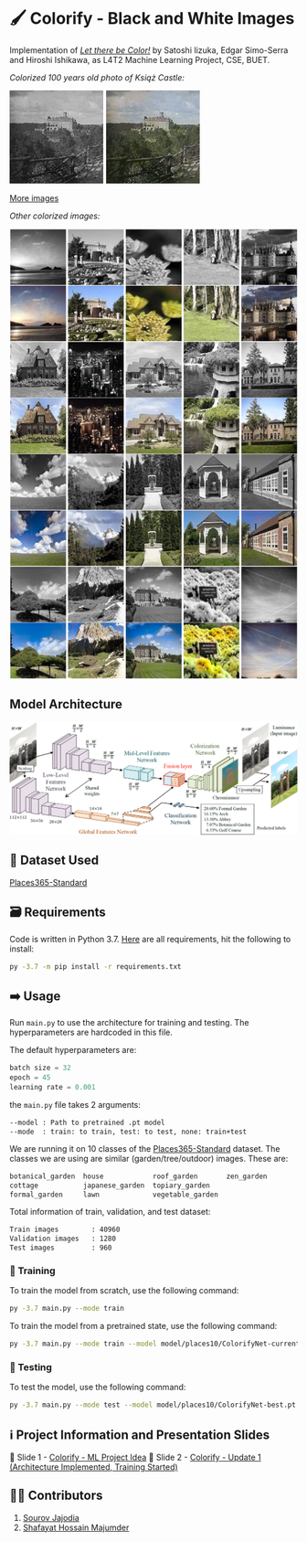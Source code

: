 # 🖌️ Colorify - Black and White Images
Implementation of [_Let there be Color!_](http://iizuka.cs.tsukuba.ac.jp/projects/colorization/en/)
by Satoshi Iizuka, Edgar Simo-Serra and Hiroshi Ishikawa, as L4T2 Machine Learning Project, CSE, BUET.

_Colorized 100 years old photo of Książ Castle:_

![Colorized Książ Castle, Poland](colorized/ksiaz-castle.png "Colorized Książ Castle, Poland")

[More images](colorized/colorized.md)

_Other colorized images:_

![Colorized images](colorized/results.png "Sample of colorized images")

## Model Architecture
![Model architecture](colorized/model.png "Parts of the model")

## 📄 Dataset Used
[Places365-Standard](http://places2.csail.mit.edu/download-private.html) 

## 🗃️ Requirements
Code is written in Python 3.7. [Here](requirements.txt) are all requirements, hit the following to install:
```bash
py -3.7 -m pip install -r requirements.txt
```

## ➡️ Usage
Run `main.py` to use the architecture for training and testing. The hyperparameters are hardcoded in this file. 

The default hyperparameters are:
```c
batch size = 32
epoch = 45
learning rate = 0.001
```

the `main.py` file takes 2 arguments:
```
--model : Path to pretrained .pt model
--mode  : train: to train, test: to test, none: train+test
```

We are running it on 10 classes of the [Places365-Standard](http://places2.csail.mit.edu/download-private.html)  dataset. The classes we are using are similar (garden/tree/outdoor) images. These are:
```
botanical_garden  house            roof_garden       zen_garden
cottage           japanese_garden  topiary_garden
formal_garden     lawn             vegetable_garden
```

Total information of train, validation, and test dataset:
```
Train images        : 40960
Validation images   : 1280
Test images         : 960
```

### 🎯 Training
To train the model from scratch, use the following command:
```bash
py -3.7 main.py --mode train
```

To train the model from a pretrained state, use the following command:
```bash
py -3.7 main.py --mode train --model model/places10/ColorifyNet-current.pt
```

### 🧪 Testing
To test the model, use the following command:
```bash
py -3.7 main.py --mode test --model model/places10/ColorifyNet-best.pt
```

## ℹ️ Project Information and Presentation Slides
📃 Slide 1 - [Colorify - ML Project Idea](https://docs.google.com/presentation/d/12aq2LDsEImlDOwldLfFMpNNX0tQObyeZ/edit?usp=sharing&ouid=103881186940791324229&rtpof=true&sd=true)
📃 Slide 2 - [Colorify - Update 1 (Architecture Implemented, Training Started)](https://docs.google.com/presentation/d/1DRkCzScaaBJJcdsakL554Utj6rA-FBcl/edit?usp=sharing&ouid=103881186940791324229&rtpof=true&sd=true)

## 🧑‍💻 Contributors
1. [Sourov Jajodia](https://github.com/Sourov72)
2. [Shafayat Hossain Majumder](https://github.com/MrMajumder)
